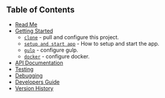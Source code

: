 ## Table of Contents

- [Read Me](/README.md)
- [Getting Started](/docs/GETTING_STARTED.md)
  - [`clone`](/docs/GETTING_STARTED.md#clone) - pull and configure this project.
  - [`setup and start app`](/docs/GETTING_STARTED.md#setup) - How to setup and start the app.
  - [`gulp`](/docs/GETTING_STARTED.md#gulp) - configure gulp.
  - [`docker`](/docs/GETTING_STARTED.md#docker) - configure docker.
- [API Documentation](https://documenter.getpostman.com/view/27254452/2sA2r7zP33)
- [Testing](/docs/Testing.md)
- [Debugging](/docs/Debugging.md)
- [Developers Guide](/docs/Guides.md)
- [Version History](/docs/History.md)
